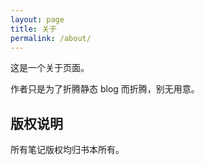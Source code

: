 ```yaml
---
layout: page
title: 关于
permalink: /about/
---
```


这是一个关于页面。

作者只是为了折腾静态 blog 而折腾，别无用意。

## 版权说明

所有笔记版权均归书本所有。
